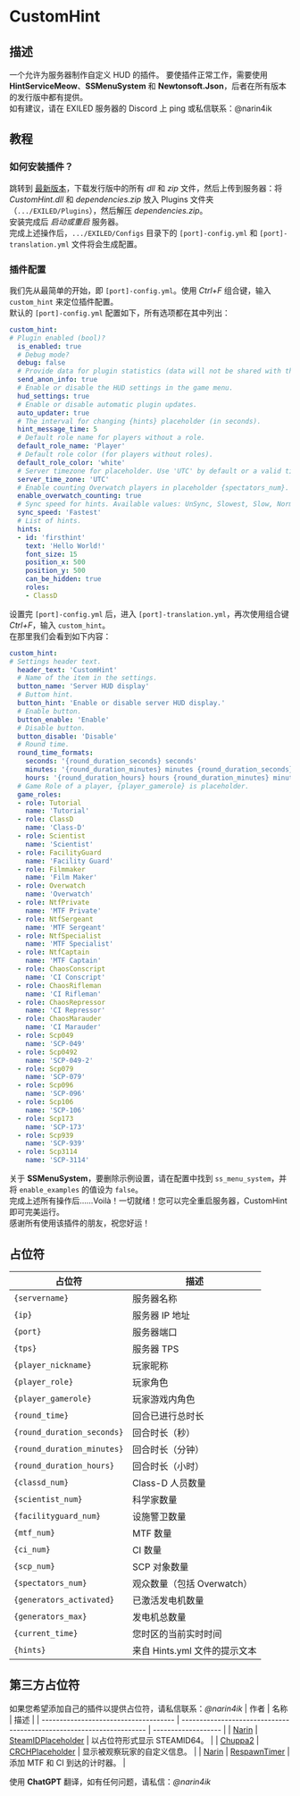 # CustomHint
## 描述
一个允许为服务器制作自定义 HUD 的插件。
要使插件正常工作，需要使用 **HintServiceMeow**、**SSMenuSystem** 和 **Newtonsoft.Json**，后者在所有版本的发行版中都有提供。   
如有建议，请在 EXILED 服务器的 Discord 上 ping 或私信联系：@narin4ik   
## 教程
### 如何安装插件？
跳转到 [最新版本](https://github.com/BTF-SCPSL/CustomHint/releases)，下载发行版中的所有 *dll* 和 *zip* 文件，然后上传到服务器：将 *CustomHint.dll* 和 *dependencies.zip* 放入 Plugins 文件夹（`.../EXILED/Plugins`），然后解压 *dependencies.zip*。  
安装完成后 *启动或重启* 服务器。  
完成上述操作后，`.../EXILED/Configs` 目录下的 `[port]-config.yml` 和 `[port]-translation.yml` 文件将会生成配置。  
### 插件配置
我们先从最简单的开始，即 `[port]-config.yml`。使用 *Ctrl+F* 组合键，输入 `custom_hint` 来定位插件配置。  
默认的 `[port]-config.yml` 配置如下，所有选项都在其中列出：  
```yaml
custom_hint:
# Plugin enabled (bool)?
  is_enabled: true
  # Debug mode?
  debug: false
  # Provide data for plugin statistics (data will not be shared with third parties).
  send_anon_info: true
  # Enable or disable the HUD settings in the game menu.
  hud_settings: true
  # Enable or disable automatic plugin updates.
  auto_updater: true
  # The interval for changing {hints} placeholder (in seconds).
  hint_message_time: 5
  # Default role name for players without a role.
  default_role_name: 'Player'
  # Default role color (for players without roles).
  default_role_color: 'white'
  # Server timezone for placeholder. Use 'UTC' by default or a valid timezone ID (e.g., 'Europe/Kyiv').
  server_time_zone: 'UTC'
  # Enable counting Overwatch players in placeholder {spectators_num}.
  enable_overwatch_counting: true
  # Sync speed for hints. Available values: UnSync, Slowest, Slow, Normal, Fast, Fastest.
  sync_speed: 'Fastest'
  # List of hints.
  hints:
  - id: 'firsthint'
    text: 'Hello World!'
    font_size: 15
    position_x: 500
    position_y: 500
    can_be_hidden: true
    roles:
    - ClassD
```
设置完 `[port]-config.yml` 后，进入 `[port]-translation.yml`，再次使用组合键 *Ctrl+F*，输入 `custom_hint`。   
在那里我们会看到如下内容：
```yaml
custom_hint:
# Settings header text.
  header_text: 'CustomHint'
  # Name of the item in the settings.
  button_name: 'Server HUD display'
  # Buttom hint.
  button_hint: 'Enable or disable server HUD display.'
  # Enable button.
  button_enable: 'Enable'
  # Disable button.
  button_disable: 'Disable'
  # Round time.
  round_time_formats:
    seconds: '{round_duration_seconds} seconds'
    minutes: '{round_duration_minutes} minutes {round_duration_seconds} seconds'
    hours: '{round_duration_hours} hours {round_duration_minutes} minutes {round_duration_seconds} seconds'
  # Game Role of a player, {player_gamerole} is placeholder.
  game_roles:
  - role: Tutorial
    name: 'Tutorial'
  - role: ClassD
    name: 'Class-D'
  - role: Scientist
    name: 'Scientist'
  - role: FacilityGuard
    name: 'Facility Guard'
  - role: Filmmaker
    name: 'Film Maker'
  - role: Overwatch
    name: 'Overwatch'
  - role: NtfPrivate
    name: 'MTF Private'
  - role: NtfSergeant
    name: 'MTF Sergeant'
  - role: NtfSpecialist
    name: 'MTF Specialist'
  - role: NtfCaptain
    name: 'MTF Captain'
  - role: ChaosConscript
    name: 'CI Conscript'
  - role: ChaosRifleman
    name: 'CI Rifleman'
  - role: ChaosRepressor
    name: 'CI Repressor'
  - role: ChaosMarauder
    name: 'CI Marauder'
  - role: Scp049
    name: 'SCP-049'
  - role: Scp0492
    name: 'SCP-049-2'
  - role: Scp079
    name: 'SCP-079'
  - role: Scp096
    name: 'SCP-096'
  - role: Scp106
    name: 'SCP-106'
  - role: Scp173
    name: 'SCP-173'
  - role: Scp939
    name: 'SCP-939'
  - role: Scp3114
    name: 'SCP-3114'
```
关于 **SSMenuSystem**，要删除示例设置，请在配置中找到 `ss_menu_system`，并将 `enable_examples` 的值设为 `false`。  
完成上述所有操作后……Voilà！一切就绪！您可以完全重启服务器，CustomHint 即可完美运行。  
感谢所有使用该插件的朋友，祝您好运！  
## 占位符

| 占位符                        | 描述                   |
| -------------------------- | -------------------- |
| `{servername}`             | 服务器名称                |
| `{ip}`                     | 服务器 IP 地址            |
| `{port}`                   | 服务器端口                |
| `{tps}`                    | 服务器 TPS              |
| `{player_nickname}`        | 玩家昵称                 |
| `{player_role}`            | 玩家角色                 |
| `{player_gamerole}`        | 玩家游戏内角色              |
| `{round_time}`             | 回合已进行总时长             |
| `{round_duration_seconds}` | 回合时长（秒）              |
| `{round_duration_minutes}` | 回合时长（分钟）             |
| `{round_duration_hours}`   | 回合时长（小时）             |
| `{classd_num}`             | Class-D 人员数量         |
| `{scientist_num}`          | 科学家数量                |
| `{facilityguard_num}`      | 设施警卫数量               |
| `{mtf_num}`                | MTF 数量           |
| `{ci_num}`                 | CI 数量           |
| `{scp_num}`                | SCP 对象数量             |
| `{spectators_num}`         | 观众数量（包括 Overwatch）   |
| `{generators_activated}`   | 已激活发电机数量             |
| `{generators_max}`         | 发电机总数量               |
| `{current_time}`           | 您时区的当前实时时间           |
| `{hints}`                  | 来自 Hints.yml 文件的提示文本 |
## 第三方占位符
如果您希望添加自己的插件以提供占位符，请私信联系：*@narin4ik*
| 作者                                    | 名称                                                                   | 描述                  |
| ------------------------------------- | -------------------------------------------------------------------- | ------------------- |
| [Narin](https://github.com/Narin4ik)  | [SteamIDPlaceholder](https://github.com/Narin4ik/SteamIDPlaceholder) | 以占位符形式显示 STEAMID64。 |
| [Chuppa2](https://github.com/Chuppa2) | [CRCHPlaceholder](https://github.com/Chuppa2/CRCHPlaceholder)        | 显示被观察玩家的自定义信息。      |
| [Narin](https://github.com/Narin4ik)  | [RespawnTimer](https://github.com/Narin4ik/RespawnTimer)             | 添加 MTF 和 CI 到达的计时器。 |

使用 **ChatGPT** 翻译，如有任何问题，请私信：*@narin4ik*

